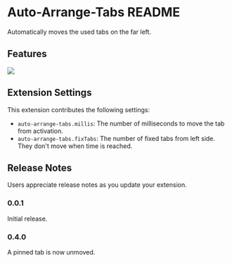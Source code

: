 # Auto-Arrange-Tabs README

Automatically moves the used tabs on the far left.

## Features

![](https://storage.googleapis.com/zenn-user-upload/fafcff8fe37c-20220325.gif)

## Extension Settings

This extension contributes the following settings:

* `auto-arrange-tabs.millis`: The number of milliseconds to move the tab from activation.
* `auto-arrange-tabs.fixTabs`: The number of fixed tabs from left side. They don't move when time is reached.

## Release Notes

Users appreciate release notes as you update your extension.

### 0.0.1

Initial release.

### 0.4.0

A pinned tab is now unmoved.
